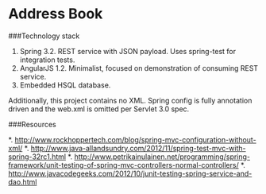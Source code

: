 Address Book
========

###Technology stack

1. Spring 3.2. REST service with JSON payload. Uses spring-test for integration tests.
1. AngularJS 1.2. Minimalist, focused on demonstration of consuming REST service.
1. Embedded HSQL database.

Additionally, this project contains no XML. Spring config is fully annotation driven and the web.xml is omitted per Servlet 3.0 spec.

###Resources

*. http://www.rockhoppertech.com/blog/spring-mvc-configuration-without-xml/
*. http://www.java-allandsundry.com/2012/11/spring-test-mvc-with-spring-32rc1.html
*. http://www.petrikainulainen.net/programming/spring-framework/unit-testing-of-spring-mvc-controllers-normal-controllers/
*. http://www.javacodegeeks.com/2012/10/junit-testing-spring-service-and-dao.html
